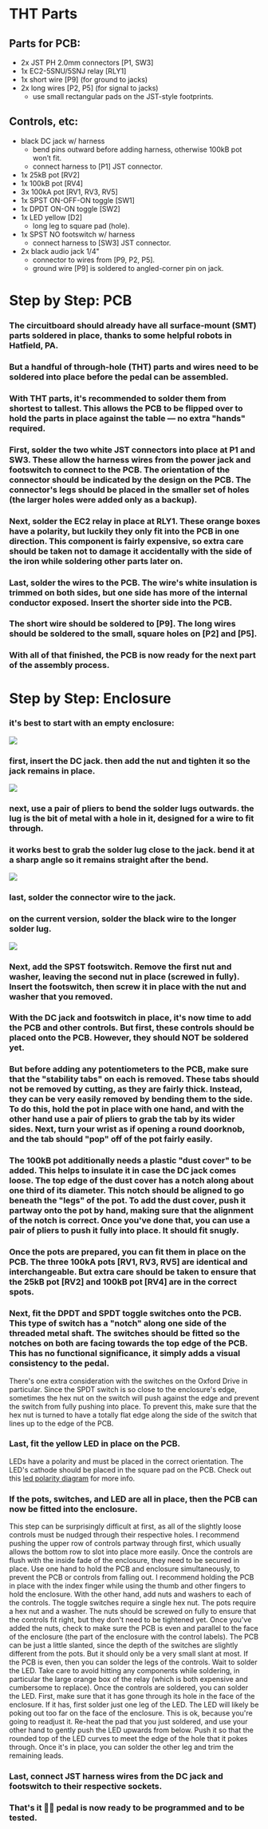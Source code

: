 # THT Parts
## Parts for PCB:
- 2x JST PH 2.0mm connectors [P1, SW3]
- 1x EC2-5SNU/5SNJ relay [RLY1]
- 1x short wire [P9] (for ground to jacks)
- 2x long wires [P2, P5] (for signal to jacks)
  - use small rectangular pads on the JST-style footprints.

## Controls, etc:
- black DC jack w/ harness
  - bend pins outward before adding harness, otherwise 100kB pot won’t fit.
  - connect harness to [P1] JST connector.
- 1x 25kB pot [RV2]
- 1x 100kB pot [RV4]
- 3x 100kA pot [RV1, RV3, RV5]
- 1x SPST ON-OFF-ON toggle [SW1]
- 1x DPDT ON-ON toggle [SW2]
- 1x LED yellow [D2]
  - long leg to square pad (hole).
- 1x SPST NO footswitch w/ harness
  - connect harness to [SW3] JST connector.
- 2x black audio jack 1/4"
  - connector to wires from [P9, P2, P5].
  - ground wire [P9] is soldered to angled-corner pin on jack.

# Step by Step: PCB
### The circuitboard should already have all surface-mount (SMT) parts soldered in place, thanks to some helpful robots in Hatfield, PA.
### But a handful of through-hole (THT) parts and wires need to be soldered into place before the pedal can be assembled.
### With THT parts, it's recommended to solder them from shortest to tallest. This allows the PCB to be flipped over to hold the parts in place against the table — no extra "hands" required.
### First, solder the two white JST connectors into place at P1 and SW3. These allow the harness wires from the power jack and footswitch to connect to the PCB. The orientation of the connector should be indicated by the design on the PCB. The connector's legs should be placed in the smaller set of holes (the larger holes were added only as a backup).
### Next, solder the EC2 relay in place at RLY1. These orange boxes have a polarity, but luckily they only fit into the PCB in one direction. This component is fairly expensive, so extra care should be taken not to damage it accidentally with the side of the iron while soldering other parts later on.
### Last, solder the wires to the PCB. The wire's white insulation is trimmed on both sides, but one side has more of the internal conductor exposed. Insert the shorter side into the PCB.
### The short wire should be soldered to [P9]. The long wires should be soldered to the small, square holes on [P2] and [P5].
### With all of that finished, the PCB is now ready for the next part of the assembly process.
# Step by Step: Enclosure
### it's best to start with an empty enclosure:
![](img/ox-dc-1.jpg)
### first, insert the DC jack. then add the nut and tighten it so the jack remains in place.
![](img/ox-dc-2.jpg)
### next, use a pair of pliers to bend the solder lugs outwards. the lug is the bit of metal with a hole in it, designed for a wire to fit through.
### it works best to grab the solder lug close to the jack. bend it at a sharp angle so it remains straight after the bend.
![](img/ox-dc-3.jpg)
### last, solder the connector wire to the jack.
### on the current version, solder the black wire to the longer solder lug.
![](img/ox-dc-4.jpg)
### Next, add the SPST footswitch. Remove the first nut and washer, leaving the second nut in place (screwed in fully). Insert the footswitch, then screw it in place with the nut and washer that you removed.
### With the DC jack and footswitch in place, it's now time to add the PCB and other controls. But first, these controls should be placed onto the PCB. However, they should NOT be soldered yet.
### But before adding any potentiometers to the PCB, make sure that the "stability tabs" on each is removed. These tabs should not be removed by cutting, as they are fairly thick. Instead, they can be very easily removed by bending them to the side. To do this, hold the pot in place with one hand, and with the other hand use a pair of pliers to grab the tab by its wider sides. Next, turn your wrist as if opening a round doorknob, and the tab should "pop" off of the pot fairly easily.
### The 100kB pot additionally needs a plastic "dust cover" to be added. This helps to insulate it in case the DC jack comes loose. The top edge of the dust cover has a notch along about one third of its diameter. This notch should be aligned to go beneath the "legs" of the pot. To add the dust cover, push it partway onto the pot by hand, making sure that the alignment of the notch is correct. Once you've done that, you can use a pair of pliers to push it fully into place. It should fit snugly.
### Once the pots are prepared, you can fit them in place on the PCB. The three 100kA pots [RV1, RV3, RV5] are identical and interchangeable. But extra care should be taken to ensure that the 25kB pot [RV2] and 100kB pot [RV4] are in the correct spots.
### Next, fit the DPDT and SPDT toggle switches onto the PCB. This type of switch has a "notch" along one side of the threaded metal shaft. The switches should be fitted so the notches on both are facing towards the top edge of the PCB. This has no functional significance, it simply adds a visual consistency to the pedal.
There's one extra consideration with the switches on the Oxford Drive in particular. Since the SPDT switch is so close to the enclosure's edge, sometimes the hex nut on the switch will push against the edge and prevent the switch from fully pushing into place. To prevent this, make sure that the hex nut is turned to have a totally flat edge along the side of the switch that lines up to the edge of the PCB.
### Last, fit the yellow LED in place on the PCB.
LEDs have a polarity and must be placed in the correct orientation. The LED's cathode should be placed in the square pad on the PCB. Check out this [led polarity diagram](img/led-polarity-diagram-20240328-2.png) for more info.
### If the pots, switches, and LED are all in place, then the PCB can now be fitted into the enclosure.
This step can be surprisingly difficult at first, as all of the slightly loose controls must be nudged through their respective holes. I recommend pushing the upper row of controls partway through first, which usually allows the bottom row to slot into place more easily.
Once the controls are flush with the inside fade of the enclosure, they need to be secured in place. Use one hand to hold the PCB and enclosure simultaneously, to prevent the PCB or controls from falling out. I recommend holding the PCB in place with the index finger while using the thumb and other fingers to hold the enclosure. With the other hand, add nuts and washers to each of the controls. The toggle switches require a single hex nut. The pots require a hex nut and a washer. The nuts should be screwed on fully to ensure that the controls fit right, but they don't need to be tightened yet.
Once you've added the nuts, check to make sure the PCB is even and parallel to the face of the enclosure (the part of the enclosure with the control labels). The PCB can be just a little slanted, since the depth of the switches are slightly different from the pots. But it should only be a very small slant at most.
If the PCB is even, then you can solder the legs of the controls. Wait to solder the LED. Take care to avoid hitting any components while soldering, in particular the large orange box of the relay (which is both expensive and cumbersome to replace).
Once the controls are soldered, you can solder the LED. First, make sure that it has gone through its hole in the face of the enclosure. If it has, first solder just one leg of the LED. The LED will likely be poking out too far on the face of the enclosure. This is ok, because you're going to readjust it. Re-heat the pad that you just soldered, and use your other hand to gently push the LED upwards from below. Push it so that the rounded top of the LED curves to meet the edge of the hole that it pokes through. Once it's in place, you can solder the other leg and trim the remaining leads.
### Last, connect JST harness wires from the DC jack and footswitch to their respective sockets.
### That's it 👍🏻 pedal is now ready to be programmed and to be tested.
